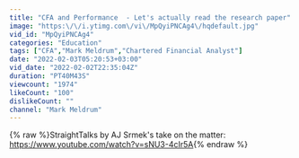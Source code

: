 ```yaml
---
title: "CFA and Performance  - Let's actually read the research paper"
image: "https:\/\/i.ytimg.com\/vi\/MpQyiPNCAg4\/hqdefault.jpg"
vid_id: "MpQyiPNCAg4"
categories: "Education"
tags: ["CFA","Mark Meldrum","Chartered Financial Analyst"]
date: "2022-02-03T05:20:53+03:00"
vid_date: "2022-02-02T22:35:04Z"
duration: "PT40M43S"
viewcount: "1974"
likeCount: "100"
dislikeCount: ""
channel: "Mark Meldrum"
---
```

{% raw %}StraightTalks by AJ Srmek's take on the matter:<br /><a rel="nofollow" target="blank" href="https://www.youtube.com/watch?v=sNU3-4cIr5A">https://www.youtube.com/watch?v=sNU3-4cIr5A</a>{% endraw %}
